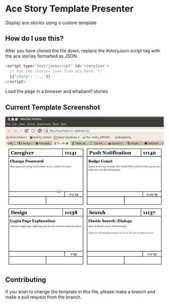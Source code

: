 Ace Story Template Presenter
============================

Display ace stories using a custom template

How do I use this?
------------------

After you have cloned the file down, replace the #storyJson script tag with the ace stories formatted as JSON.

```javascript
<script type="text/javascript" id='storyJson'>
  /* Put the stories json from ace here: */
  [{"story": '...'}]
</script>
```

Load the page in a browser and whabam!! stories.

Current Template Screenshot
---------------------------

![Current Template Screenshot Image](https://github.com/asynchrony/ace-stories/raw/master/images/current_template_screenshot.png "Current Template Screenshot")

Contributing
------------

If you wish to change the template in this file, please make a branch and make a pull request from the branch.


